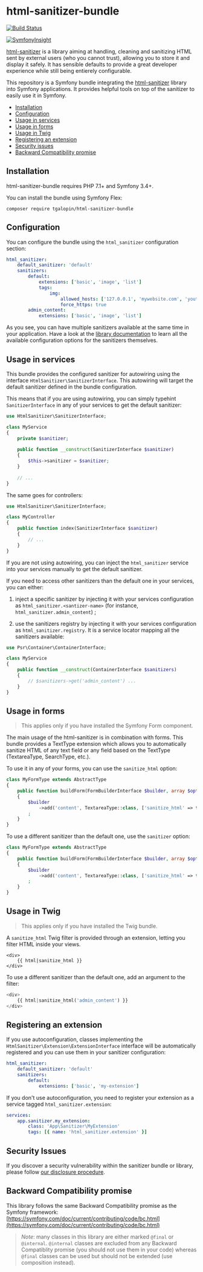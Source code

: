 # html-sanitizer-bundle

[![Build Status](https://travis-ci.org/tgalopin/html-sanitizer-bundle.svg?branch=master)](https://travis-ci.org/tgalopin/html-sanitizer-bundle)

[![SymfonyInsight](https://insight.symfony.com/projects/760ca691-4f3a-4cd6-9b3e-bf131ffc07c7/big.svg)](https://insight.symfony.com/projects/760ca691-4f3a-4cd6-9b3e-bf131ffc07c7)

[html-sanitizer](https://github.com/tgalopin/html-sanitizer)
is a library aiming at handling, cleaning and sanitizing HTML sent by external users
(who you cannot trust), allowing you to store it and display it safely. It has sensible defaults
to provide a great developer experience while still being entierely configurable.

This repository is a Symfony bundle integrating the [html-sanitizer](https://github.com/tgalopin/html-sanitizer)
library into Symfony applications. It provides helpful tools on top of the sanitizer to easily use it in Symfony.

- [Installation](#installation)
- [Configuration](#configuration)
- [Usage in services](#usage-in-services)
- [Usage in forms](#usage-in-forms)
- [Usage in Twig](#usage-in-twig)
- [Registering an extension](#registering-an-extension)
- [Security issues](#security-issues)
- [Backward Compatibility promise](#backward-compatibility-promise)

## Installation

html-sanitizer-bundle requires PHP 7.1+ and Symfony 3.4+.

You can install the bundle using Symfony Flex:

```
composer require tgalopin/html-sanitizer-bundle
```

## Configuration

You can configure the bundle using the `html_sanitizer` configuration section:

```yaml
html_sanitizer:
    default_sanitizer: 'default'
    sanitizers:
        default:
            extensions: ['basic', 'image', 'list']
            tags:
                img:
                    allowed_hosts: ['127.0.0.1', 'mywebsite.com', 'youtube.com']
                    force_https: true
        admin_content:
            extensions: ['basic', 'image', 'list']
```

As you see, you can have multiple sanitizers available at the same time in your application.
Have a look at the [library documentation](https://github.com/tgalopin/html-sanitizer) to learn all the available
configuration options for the sanitizers themselves.

## Usage in services

This bundle provides the configured sanitizer for autowiring using the interface 
`HtmlSanitizer\SanitizerInterface`. This autowiring will target the default sanitizer defined
in the bundle configuration.
 
This means that if you are using autowiring, you can simply typehint `SanitizerInterface` in any
of your services to get the default sanitizer:

```php
use HtmlSanitizer\SanitizerInterface;

class MyService
{
    private $sanitizer;
    
    public function __construct(SanitizerInterface $sanitizer)
    {
        $this->sanitizer = $sanitizer;
    }
    
    // ...
}
```

The same goes for controllers:

```php
use HtmlSanitizer\SanitizerInterface;

class MyController
{
    public function index(SanitizerInterface $sanitizer)
    {
        // ...
    }
}
```

If you are not using autowiring, you can inject the `html_sanitizer` service into your services
manually to get the default sanitizer.

If you need to access other sanitizers than the default one in your services, you can either:

1. inject a specific sanitizer by injecting it with your services configuration as
  `html_sanitizer.<santizer-name>` (for instance, `html_sanitizer.admin_content`) ;

2. use the sanitizers registry by injecting it with your services configuration as 
   `html_sanitizer.registry`. It is a service locator mapping all the sanitizers available:
  
```php
use Psr\Container\ContainerInterface;

class MyService
{
    public function __construct(ContainerInterface $sanitizers)
    {
        // $sanitizers->get('admin_content') ...
    }
}
```

## Usage in forms

> This applies only if you have installed the Symfony Form component. 

The main usage of the html-sanitizer is in combination with forms. This bundle provides a TextType extension
which allows you to automatically sanitize HTML of any text field or any field based on the TextType
(TextareaType, SearchType, etc.). 

To use it in any of your forms, you can use the `sanitize_html` option:

```php
class MyFormType extends AbstractType
{
    public function buildForm(FormBuilderInterface $builder, array $options)
    {
        $builder
            ->add('content', TextareaType::class, ['sanitize_html' => true])
        ;
    }
}
```

To use a different sanitizer than the default one, use the `sanitizer` option:

```php
class MyFormType extends AbstractType
{
    public function buildForm(FormBuilderInterface $builder, array $options)
    {
        $builder
            ->add('content', TextareaType::class, ['sanitize_html' => true, 'sanitizer' => 'admin_content'])
        ;
    }
}
```

## Usage in Twig

> This applies only if you have installed the Twig bundle.

A `sanitize_html` Twig filter is provided through an extension, letting you filter HTML inside your views.

```twig
<div>
    {{ html|sanitize_html }}
</div>
```

To use a different sanitizer than the default one, add an argument to the filter:

```php
<div>
    {{ html|sanitize_html('admin_content') }}
</div>
```

## Registering an extension

If you use autoconfiguration, classes implementing the `HtmlSanitizer\Extension\ExtensionInterface` interface
will be automatically registered and you can use them in your sanitizer configuration:

```yaml
html_sanitizer:
    default_sanitizer: 'default'
    sanitizers:
        default:
            extensions: ['basic', 'my-extension']
```

If you don't use autoconfiguration, you need to register your extension as a service tagged `html_sanitizer.extension`:

```yaml
services:
    app.sanitizer.my_extension:
        class: 'App\Sanitizer\MyExtension'
        tags: [{ name: 'html_sanitizer.extension' }]
```

## Security Issues

If you discover a security vulnerability within the sanitizer bundle or library, please follow
[our disclosure procedure](https://github.com/tgalopin/html-sanitizer/blob/master/docs/A-security-disclosure-procedure.md).

## Backward Compatibility promise

This library follows the same Backward Compatibility promise as the Symfony framework:
[https://symfony.com/doc/current/contributing/code/bc.html](https://symfony.com/doc/current/contributing/code/bc.html)

> *Note*: many classes in this library are either marked `@final` or `@internal`.
> `@internal` classes are excluded from any Backward Compatiblity promise (you should not use them in your code)
> whereas `@final` classes can be used but should not be extended (use composition instead).
